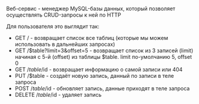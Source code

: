 Веб-сервис - менеджер MySQL-базы данных, который позволяет осуществлять CRUD-запросы к ней по HTTP

Для пользователя это выглядит так:
* GET / - возвращает список все таблиц (которые мы можем использовать в дальнейших запросах)
* GET /$table?limit=3&offset=5 - возвращает список из 3 записей (limit) начиная с 5-й (offset) из таблицы $table. limit по-умолчанию 5, offset 0
* GET /$table/$id - возвращает информацию о самой записи или 404
* PUT /$table - создаёт новую запись, данный по записи в теле запроса
* POST /$table/$id - обновляет запись, данные приходят в теле запроса
* DELETE /$table/$id - удаляет запись